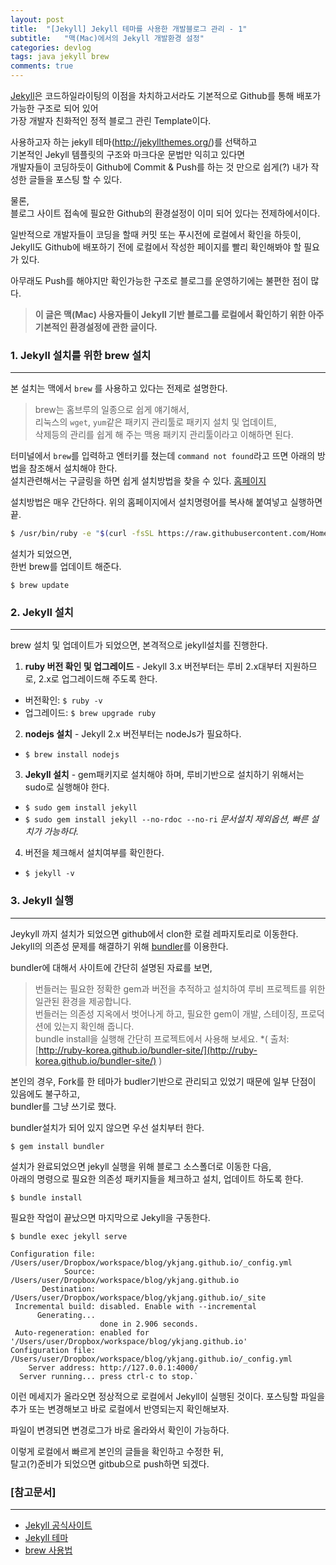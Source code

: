 ```yaml
---
layout: post
title:  "[Jekyll] Jekyll 테마를 사용한 개발블로그 관리 - 1"
subtitle:   "맥(Mac)에서의 Jekyll 개발환경 설정"
categories: devlog
tags: java jekyll brew
comments: true
---
```


[Jekyll](https://jekyllrb.com/)은 코드하일라이팅의 이점을 차치하고서라도 기본적으로 Github를 통해 배포가 가능한 구조로 되어 있어   
가장 개발자 친화적인 정적 블로그 관린 Template이다.
 
사용하고자 하는 jekyll 테마(http://jekyllthemes.org/)를 선택하고   
기본적인 Jekyll 템플릿의 구조와 마크다운 문법만 익히고 있다면  
개발자들이 코딩하듯이 Github에 Commit & Push를 하는 것 만으로 쉽게(?) 내가 작성한 글들을 포스팅 할 수 있다.

물론,   
블로그 사이트 접속에 필요한 Github의 환경설정이 이미 되어 있다는 전제하에서이다.

일반적으로 개발자들이 코딩을 할때 커밋 또는 푸시전에 로컬에서 확인을 하듯이,   
Jekyll도 Github에 배포하기 전에 로컬에서 작성한 페이지를 빨리 확인해봐야 할 필요가 있다.

아무래도 Push를 해야지만 확인가능한 구조로 블로그를 운영하기에는 불편한 점이 많다.

> **이 글은 맥(Mac) 사용자들이 Jekyll 기반 블로그를 로컬에서 확인하기 위한 
아주 기본적인 환경설정에 관한 글이다.**



### 1. Jekyll 설치를 위한 brew 설치

---

본 설치는 맥에서 `brew` 를 사용하고 있다는 전제로 설명한다.

> brew는 홈브루의 일종으로 쉽게 얘기해서,      
> 리눅스의 `wget`, `yum`같은 패키지 관리툴로 패키지 설치 및 업데이트,  
> 삭제등의 관리를 쉽게 해 주는 맥용 패키지 관리툴이라고 이해하면 된다.


터미널에서 `brew`를 입력하고 엔터키를 쳤는데 `command not found`라고 뜨면 아래의 방법을 참조해서 설치해야 한다.   
설치관련해서는 구글링을 하면 쉽게 설치방법을 찾을 수 있다. [홈페이지](http://brew.sh/)

설치방법은 매우 간단하다.
위의 홈페이지에서 설치명령어를 복사해 붙여넣고 실행하면 끝.

``` bash
$ /usr/bin/ruby -e "$(curl -fsSL https://raw.githubusercontent.com/Homebrew/install/master/install)"
```

설치가 되었으면,   
한번 brew를 업데이트 해준다.

`$ brew update`



### 2. Jekyll 설치

---

brew 설치 및 업데이트가 되었으면, 본격적으로 jekyll설치를 진행한다.

1. **ruby 버전 확인 및 업그레이드** - Jekyll 3.x 버전부터는 루비 2.x대부터 지원하므로, 2.x로 업그레이드해 주도록 한다.  
  - 버전확인: `$ ruby -v`  
  - 업그레이드: `$ brew upgrade ruby`


2. **nodejs 설치** - Jekyll 2.x 버전부터는 nodeJs가 필요하다.
  - `$ brew install nodejs`
  
  
3. **Jekyll 설치** - gem패키지로 설치해야 하며, 루비기반으로 설치하기 위해서는 sudo로 실행해야 한다.
  - `$ sudo gem install jekyll`
  - `$ sudo gem install jekyll --no-rdoc --no-ri`   *문서설치 제외옵션, 빠른 설치가 가능하다.*
 
4. 버전을 체크해서 설치여부를 확인한다.
  - `$ jekyll -v`


### 3. Jekyll 실행

---

Jeykyll 까지 설치가 되었으면 github에서 clon한 로컬 레파지토리로 이동한다.   
Jekyll의 의존성 문제를 해결하기 위해 [bundler](http://ruby-korea.github.io/bundler-site/)를 이용한다.

bundler에 대해서 사이트에  간단히 설명된 자료를 보면,   

> 번들러는 필요한 정확한 gem과 버전을 추적하고 설치하여 루비 프로젝트를 위한 일관된 환경을 제공합니다.   
> 번들러는 의존성 지옥에서 벗어나게 하고, 필요한 gem이 개발, 스테이징, 프로덕션에 있는지 확인해 줍니다.   
> bundle install을 실행해 간단히 프로젝트에서 사용해 보세요. *( 출처: [http://ruby-korea.github.io/bundler-site/](http://ruby-korea.github.io/bundler-site/) )

 
본인의 경우, Fork를 한 테마가 budler기반으로 관리되고 있었기 때문에 일부 단점이 있음에도 불구하고,   
bundler를 그냥 쓰기로 했다.

bundler설치가 되어 있지 않으면 우선 설치부터 한다.

`$ gem install bundler`


설치가 완료되었으면 jekyll 실행을 위해 블로그 소스폴더로 이동한 다음,   
아래의 명령으로 필요한 의존성 패키지들을 체크하고 설치, 업데이트 하도록 한다.

`$ bundle install`

필요한 작업이 끝났으면 마지막으로 Jekyll을 구동한다.

`$ bundle exec jekyll serve`

``` 
Configuration file: /Users/user/Dropbox/workspace/blog/ykjang.github.io/_config.yml
            Source: /Users/user/Dropbox/workspace/blog/ykjang.github.io
       Destination: /Users/user/Dropbox/workspace/blog/ykjang.github.io/_site
 Incremental build: disabled. Enable with --incremental
      Generating...
                    done in 2.906 seconds.
 Auto-regeneration: enabled for '/Users/user/Dropbox/workspace/blog/ykjang.github.io'
Configuration file: /Users/user/Dropbox/workspace/blog/ykjang.github.io/_config.yml
    Server address: http://127.0.0.1:4000/
  Server running... press ctrl-c to stop.`
```

이런 메세지가 올라오면 정상적으로 로컬에서 Jekyll이 실행된 것이다.
포스팅할 파일을 추가 또는 변경해보고 바로 로컬에서 반영되는지 확인해보자.

파일이 변경되면 변경로그가 바로 올라와서 확인이 가능하다.

이렇게 로컬에서 빠르게 본인의 글들을 확인하고 수정한 뒤,   
탈고(?)준비가 되었으면 gitbub으로 push하면 되겠다.



### [참고문서]

---

- [Jekyll 공식사이트](https://jekyllrb.com/)
- [Jekyll 테마](http://jekyllthemes.org/)
- [brew 사용법]( https://git.io/brew-docs)